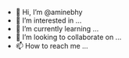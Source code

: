 - 👋 Hi, I’m @aminebhy
- 👀 I’m interested in ...
- 🌱 I’m currently learning ...
- 💞️ I’m looking to collaborate on ...
- 📫 How to reach me ...

<!---
aminebhy/aminebhy is a ✨ special ✨ repository because its `README.md` (this file) appears on your GitHub profile.
You can click the Preview link to take a look at your changes.
--->
